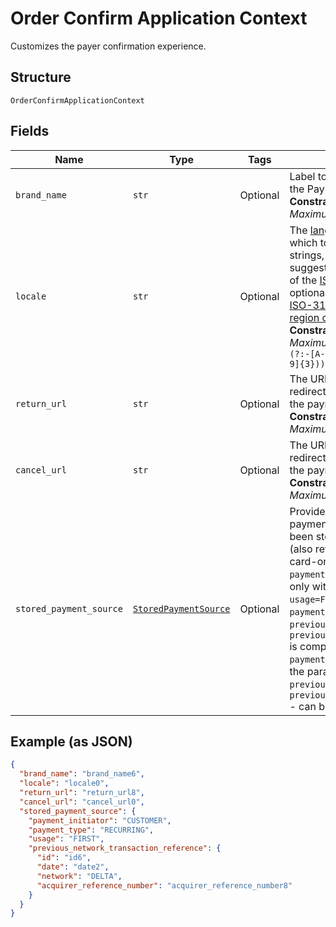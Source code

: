 
# Order Confirm Application Context

Customizes the payer confirmation experience.

## Structure

`OrderConfirmApplicationContext`

## Fields

| Name | Type | Tags | Description |
|  --- | --- | --- | --- |
| `brand_name` | `str` | Optional | Label to present to your payer as part of the PayPal hosted web experience.<br>**Constraints**: *Minimum Length*: `1`, *Maximum Length*: `127` |
| `locale` | `str` | Optional | The [language tag](https://tools.ietf.org/html/bcp47#section-2) for the language in which to localize the error-related strings, such as messages, issues, and suggested actions. The tag is made up of the [ISO 639-2 language code](https://www.loc.gov/standards/iso639-2/php/code_list.php), the optional [ISO-15924 script tag](https://www.unicode.org/iso15924/codelists.html), and the [ISO-3166 alpha-2 country code](/api/rest/reference/country-codes/) or [M49 region code](https://unstats.un.org/unsd/methodology/m49/).<br>**Constraints**: *Minimum Length*: `2`, *Maximum Length*: `10`, *Pattern*: `^[a-z]{2}(?:-[A-Z][a-z]{3})?(?:-(?:[A-Z]{2}\|[0-9]{3}))?$` |
| `return_url` | `str` | Optional | The URL where the customer is redirected after the customer approves the payment.<br>**Constraints**: *Minimum Length*: `10`, *Maximum Length*: `4000` |
| `cancel_url` | `str` | Optional | The URL where the customer is redirected after the customer cancels the payment.<br>**Constraints**: *Minimum Length*: `10`, *Maximum Length*: `4000` |
| `stored_payment_source` | [`StoredPaymentSource`](../../doc/models/stored-payment-source.md) | Optional | Provides additional details to process a payment using a `payment_source` that has been stored or is intended to be stored (also referred to as stored_credential or card-on-file). Parameter compatibility: `payment_type=ONE_TIME` is compatible only with `payment_initiator=CUSTOMER`. `usage=FIRST` is compatible only with `payment_initiator=CUSTOMER`. `previous_transaction_reference` or `previous_network_transaction_reference` is compatible only with `payment_initiator=MERCHANT`. Only one of the parameters - `previous_transaction_reference` and `previous_network_transaction_reference` - can be present in the request. |

## Example (as JSON)

```json
{
  "brand_name": "brand_name6",
  "locale": "locale0",
  "return_url": "return_url8",
  "cancel_url": "cancel_url0",
  "stored_payment_source": {
    "payment_initiator": "CUSTOMER",
    "payment_type": "RECURRING",
    "usage": "FIRST",
    "previous_network_transaction_reference": {
      "id": "id6",
      "date": "date2",
      "network": "DELTA",
      "acquirer_reference_number": "acquirer_reference_number8"
    }
  }
}
```

